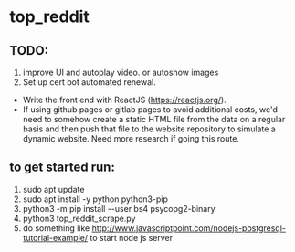 # top_reddit

## TODO:
1. improve UI and autoplay video. or autoshow images
2. Set up cert bot automated renewal.

* Write the front end with ReactJS (https://reactjs.org/).
* If using github pages or gitlab pages to avoid additional costs, we'd need to somehow create a static HTML file from the data on a regular basis and then push that file to the website repository to simulate a dynamic website. Need more research if going this route.


## to get started run:
1. sudo apt update
2. sudo apt install -y python python3-pip
3. python3 -m pip install --user bs4 psycopg2-binary
4. python3 top_reddit_scrape.py
5. do something like http://www.javascriptpoint.com/nodejs-postgresql-tutorial-example/ to start node js server
